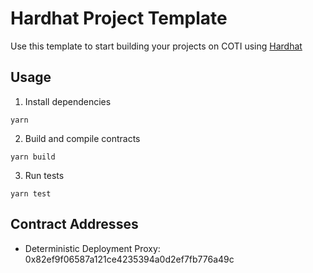 # Hardhat Project Template

Use this template to start building your projects on COTI using [Hardhat](https://hardhat.org/)

## Usage

1. Install dependencies
  ```
  yarn
  ```

2. Build and compile contracts
  ```
  yarn build
  ```

3. Run tests
  ```
  yarn test
  ```

## Contract Addresses

- Deterministic Deployment Proxy: 0x82ef9f06587a121ce4235394a0d2ef7fb776a49c